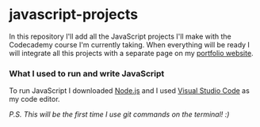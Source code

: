 # javascript-projects
In this repository I'll add all the JavaScript projects I'll make with the Codecademy course I'm currently taking. When everything will be ready I will integrate all this projects with a separate page on my [portfolio website](https://github.com/alessandro-sherhey/alessandro-sherhey-website).

### What I used to run and write JavaScript
To run JavaScript I downloaded [Node.js](https://nodejs.org/en/) and I used [Visual Studio Code](https://code.visualstudio.com) as my code editor.

*P.S. This will be the first time I use git commands on the terminal! :)*